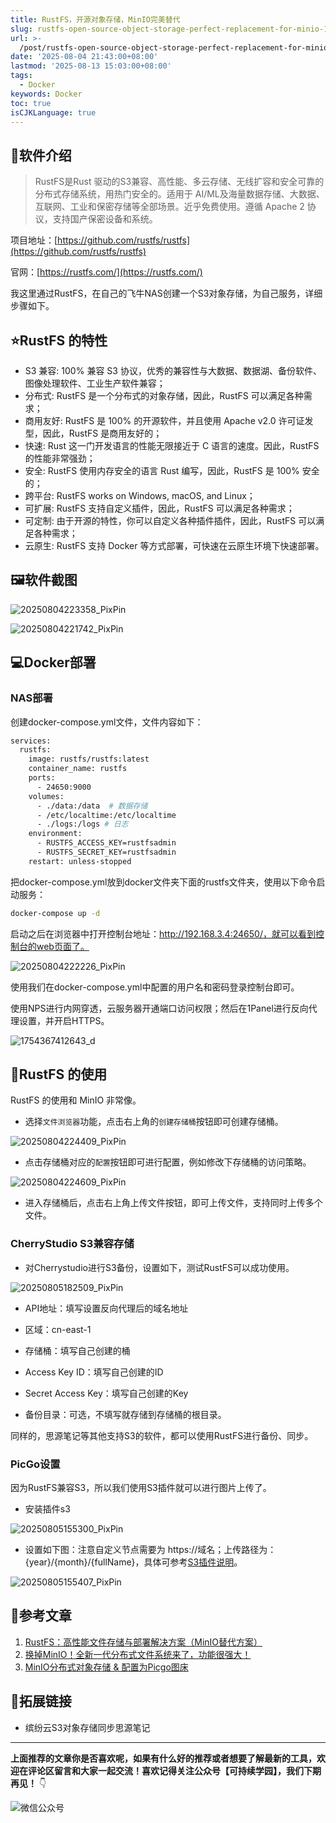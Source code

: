 ```yaml
---
title: RustFS，开源对象存储，MinIO完美替代
slug: rustfs-open-source-object-storage-perfect-replacement-for-minio-1yeutx
url: >-
  /post/rustfs-open-source-object-storage-perfect-replacement-for-minio-1yeutx.html
date: '2025-08-04 21:43:00+08:00'
lastmod: '2025-08-13 15:03:00+08:00'
tags:
  - Docker
keywords: Docker
toc: true
isCJKLanguage: true
---
```






## 📢软件介绍

> RustFS是Rust 驱动的S3兼容、高性能、多云存储、无线扩容和安全可靠的分布式存储系统，用热门安全的。适用于 AI/ML及海量数据存储、大数据、互联网、工业和保密存储等全部场景。近乎免费使用。遵循 Apache 2 协议，支持国产保密设备和系统。

项目地址：[https://github.com/rustfs/rustfs](https://github.com/rustfs/rustfs)

官网：[https://rustfs.com/](https://rustfs.com/)

我这里通过RustFS，在自己的飞牛NAS创建一个S3对象存储，为自己服务，详细步骤如下。

## ⭐️RustFS 的特性

- S3 兼容: 100% 兼容 S3 协议，优秀的兼容性与大数据、数据湖、备份软件、图像处理软件、工业生产软件兼容；
- 分布式: RustFS 是一个分布式的对象存储，因此，RustFS 可以满足各种需求；
- 商用友好: RustFS 是 100% 的开源软件，并且使用 Apache v2.0 许可证发型，因此，RustFS 是商用友好的；
- 快速: Rust 这一门开发语言的性能无限接近于 C 语言的速度。因此，RustFS 的性能非常强劲；
- 安全: RustFS 使用内存安全的语言 Rust 编写，因此，RustFS 是 100% 安全的；
- 跨平台: RustFS works on Windows, macOS, and Linux；
- 可扩展: RustFS 支持自定义插件，因此，RustFS 可以满足各种需求；
- 可定制: 由于开源的特性，你可以自定义各种插件插件，因此，RustFS 可以满足各种需求；
- 云原生: RustFS 支持 Docker 等方式部署，可快速在云原生环境下快速部署。

## 🖼软件截图

![20250804223358_PixPin](/images/2025/20250804223358_PixPin-20250804224142-5ni6f8y.webp)

![20250804221742_PixPin](/images/2025/20250804221742_PixPin-20250804224125-dc95tqf.webp)

## 💻Docker部署

### NAS部署

创建docker-compose.yml文件，文件内容如下：

```bash
services:
  rustfs:
    image: rustfs/rustfs:latest
    container_name: rustfs
    ports:
      - 24650:9000
    volumes:
      - ./data:/data  # 数据存储
      - /etc/localtime:/etc/localtime
      - ./logs:/logs # 日志
    environment:
      - RUSTFS_ACCESS_KEY=rustfsadmin
      - RUSTFS_SECRET_KEY=rustfsadmin
    restart: unless-stopped
```

把docker-compose.yml放到docker文件夹下面的rustfs文件夹，使用以下命令启动服务：

```bash
docker-compose up -d
```

启动之后在浏览器中打开控制台地址：http://192.168.3.4:24650/，就可以看到控制台的web页面了。

![20250804222226_PixPin](/images/2025/20250804222226_PixPin-20250804224218-2velszd.webp)

使用我们在docker-compose.yml中配置的用户名和密码登录控制台即可。

使用NPS进行内网穿透，云服务器开通端口访问权限；然后在1Panel进行反向代理设置，并开启HTTPS。

![1754367412643_d](/images/2025/1754367412643_d-20250805121653-3tfj8sw.png)​

## 🔌RustFS 的使用

RustFS 的使用和 MinIO 非常像。

- 选择`文件浏览器`功能，点击右上角的`创建存储桶`按钮即可创建存储桶。

![20250804224409_PixPin](/images/2025/20250804224409_PixPin-20250804224422-bt1oc5b.webp)​

- 点击存储桶对应的`配置`按钮即可进行配置，例如修改下存储桶的访问策略。

![20250804224609_PixPin](/images/2025/20250804224609_PixPin-20250804224758-o37et25.webp)​

- 进入存储桶后，点击右上角上传文件按钮，即可上传文件，支持同时上传多个文件。

### CherryStudio S3兼容存储

- 对Cherrystudio进行S3备份，设置如下，测试RustFS可以成功使用。

![20250805182509_PixPin](/images/2025/20250805182509_PixPin-20250805184541-2nv8o65.jpg)​

- API地址：填写设置反向代理后的域名地址
- 区域：cn-east-1
- 存储桶：填写自己创建的桶
- Access Key ID：填写自己创建的ID

- Secret Access Key：填写自己创建的Key
- 备份目录：可选，不填写就存储到存储桶的根目录。

同样的，思源笔记等其他支持S3的软件，都可以使用RustFS进行备份、同步。

### PicGo设置

因为RustFS兼容S3，所以我们使用S3插件就可以进行图片上传了。

- 安装插件s3

![20250805155300_PixPin](/images/2025/20250805155300_PixPin-20250805155306-1uv5crf.webp)​

- 设置如下图：注意自定义节点需要为 https://域名；上传路径为：{year}/{month}/{fullName}，具体可参考[S3插件说明](https://github.com/wayjam/picgo-plugin-s3)。

![20250805155407_PixPin](/images/2025/20250805155407_PixPin-20250805155412-a89w3q7.webp)​

## 📒参考文章

1. [RustFS：高性能文件存储与部署解决方案（MinIO替代方案）](https://mp.weixin.qq.com/s/a9h3CxEwwNZ8T2DPIv9uFg)
2. [换掉MinIO！全新一代分布式文件系统来了，功能很强大！](https://mp.weixin.qq.com/s/t-QNZ3x2sLHTrcI0UCX5ZA)
3. [MinIO分布式对象存储 &amp; 配置为Picgo图床](https://mp.weixin.qq.com/s/GTu9ZKDy5lNIS94c4HHHXw)

## 🔗拓展链接

- 缤纷云S3对象存储同步思源笔记

---

**上面推荐的文章你是否喜欢呢，如果有什么好的推荐或者想要了解最新的工具，欢迎在评论区留言和大家一起交流！喜欢记得关注公众号【可持续学园】，我们下期再见！**   👇

![微信公众号](assets/微信公众号-20250813124220-913xdfk.webp)​
